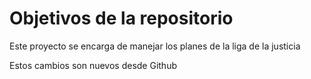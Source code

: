 # Objetivos de la repositorio

Este proyecto se encarga de manejar los planes de la liga de la justicia


Estos cambios son nuevos desde Github
